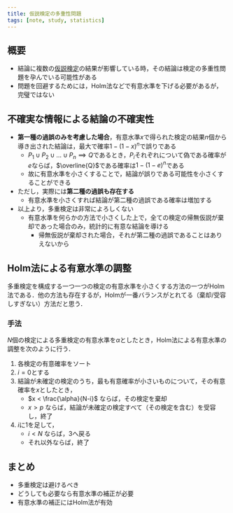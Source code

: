 ```yaml
---
title: 仮説検定の多重性問題
tags: [note, study, statistics]
---
```


## 概要
- 結論に複数の[仮説検定](note/study/statistics/hypothesis-test.md)の結果が影響している時，その結論は検定の多重性問題を孕んでいる可能性がある
- 問題を回避するためには，Holm法などで有意水準を下げる必要があるが，完璧ではない

## 不確実な情報による結論の不確実性
- **第一種の過誤のみを考慮した場合**，有意水準$x$で得られた検定の結果$n$個から導き出された結論は，最大で確率$1-(1-x)^n$で誤りである
	- $P_1\cup P_2\cup \dots \cup P_n\implies Q$であるとき，$P_i$それぞれについて偽である確率が$e$ならば，$\overline{Q}$である確率は$1-(1-e)^n$である
	- 故に有意水準を小さくすることで，結論が誤りである可能性を小さくすることができる
- ただし，実際には**第二種の過誤も存在する**
	- 有意水準を小さくすれば結論が第二種の過誤である確率は増加する
- 以上より，多重検定は非常によろしくない
	- 有意水準を何らかの方法で小さくした上で，全ての検定の帰無仮説が棄却であった場合のみ，統計的に有意な結論を導ける
		- 帰無仮説が棄却された場合，それが第二種の過誤であることはありえないから

## Holm法による有意水準の調整
多重検定を構成する一つ一つの検定の有意水準を小さくする方法の一つがHolm法である．他の方法も存在するが，Holmが一番バランスがとれてる（棄却/受容しすぎない）方法だと思う．

### 手法
$N$個の検定による多重検定の有意水準を$\alpha$としたとき，Holm法による有意水準の調整を次のように行う．

1. 各検定の有意確率をソート
2. $i=0$とする
3. 結論が未確定の検定のうち，最も有意確率が小さいものについて，その有意確率を$x$としたとき，
	- $x < \frac{\alpha}{N-i}$ ならば，その検定を棄却
	- $x > p$ ならば，結論が未確定の検定すべて（その検定を含む）を受容し，終了
4. $i$に1を足して，
	- $i<N$ ならば，3へ戻る
	- それ以外ならば，終了

## まとめ
- 多重検定は避けるべき
- どうしても必要なら有意水準の補正が必要
- 有意水準の補正にはHolm法が有効